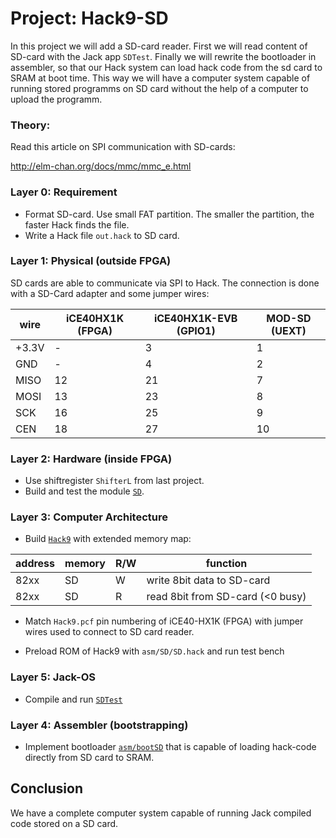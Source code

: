 # Project: Hack9-SD
In this project we will add a SD-card reader. First we will read content of SD-card with the Jack app `SDTest`. Finally we will rewrite the bootloader in assembler, so that our Hack system can load hack code from the sd card to SRAM at boot time. This way we will have a computer system capable of running stored programms on SD card without the help of a computer to upload the programm.

### Theory:
Read  this article on SPI communication with SD-cards:

http://elm-chan.org/docs/mmc/mmc_e.html

### Layer 0: Requirement
* Format SD-card. Use small FAT partition. The smaller the partition, the faster Hack finds the file.
* Write a Hack file `out.hack` to SD card.


### Layer 1: Physical (outside FPGA)

SD cards are able to communicate via SPI to Hack. The connection is done with a SD-Card adapter and some jumper wires:

|wire|iCE40HX1K (FPGA)|iCE40HX1K-EVB (GPIO1)|MOD-SD (UEXT)|
|-|-|-|-|
|+3.3V|-|3|1|
|GND|-|4|2|
|MISO|12|21|7|
|MOSI|13|23|8|
|SCK|16|25|9|
|CEN|18|27|10|


### Layer 2: Hardware (inside FPGA)
* Use shiftregister `ShifterL` from last project.
* Build and test the module [`SD`](SD).

### Layer 3: Computer Architecture
* Build [`Hack9`](Hack9) with extended memory map:

 |address | memory|R/W|function|
 |-|-|-|-|
 |82xx|SD|W|write 8bit data to SD-card|
 |82xx|SD|R|read 8bit from SD-card (<0 busy)|

* Match `Hack9.pcf` pin numbering of iCE40-HX1K (FPGA) with jumper wires used to connect to SD card reader.

* Preload ROM of Hack9 with `asm/SD/SD.hack` and run test bench

### Layer 5: Jack-OS

* Compile and run [`SDTest`](SDTest)

### Layer 4: Assembler (bootstrapping)

* Implement bootloader [`asm/bootSD`](asm/bootSD) that is capable of loading hack-code directly from SD card to SRAM.

## Conclusion
We have a complete computer system capable of running Jack compiled code stored on a SD card.
